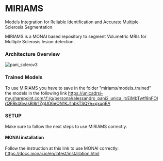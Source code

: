 # MIRIAMS
Models Integration for Reliable Identification and Accurate Multiple Sclerosis Segmentation

MIRIAMS is a MONAI based repository to segment Volumetric MRIs for Multiple Sclerosis lesion detection.

<h3>
  Architecture Overview
</h3>

![pani_sclerov3](https://github.com/user-attachments/assets/7b057e92-9e45-432c-a549-b25439e9be40)

<h3>
  Trained Models
</h3>

To use MIRIAMS you have to save in the folder "miriams/models_trained" the models in the following link https://unicadrsi-my.sharepoint.com/:f:/g/personal/alessandro_pani2_unica_it/EiMbTwtf8nFOlrQEBk46vasBl8r1ZgUO6eON1KJ1nbkTSQ?e=gxuqEA

<h3>
  SETUP
</h3>

Make sure to follow the next steps to use MIRIAMS correctly.

<h4>
  MONAI installation
</h4>

Follow the instruction at this link to use MONAI correctly: https://docs.monai.io/en/latest/installation.html
